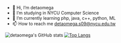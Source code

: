 - 👋 Hi, I’m detaomega
- 👀 I’m studying in NYCU Computer Science
- 🌱 I’m currently learning php, java, c++, python, ML
- 📫 How to reach me detaomega.s09@nycu.edu.tw

![detaomega's GitHub stats](https://github-readme-stats.vercel.app/api?username=detaomega&show_icons=true&theme=tokyonight)
[![Top Langs](https://github-readme-stats.vercel.app/api/top-langs/?username=detaomega&hide=jupyter%20notebook&layout=compact)](https://github.com/anuraghazra/github-readme-stats)
